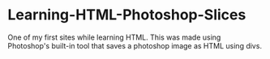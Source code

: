 Learning-HTML-Photoshop-Slices
==============================

One of my first sites while learning HTML. This was made using Photoshop's built-in tool that saves a photoshop image as HTML using divs.
